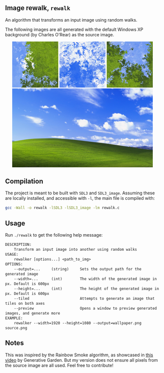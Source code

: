 ## Image rewalk, `rewalk`

An algorithm that transforms an input image using random walks.

The following images are all generated with the default Windows XP background (by Charles O'Rear) as the source image.

<center>
<img src="./img/post-1.png" width=150>
<img src="./img/post-2.png" width=150>
<img src="./img/post-3.png" width=150>

<img src="./img/pre.png" width=458>
</center>

## Compilation

The project is meant to be built with `SDL3` and `SDL3_image`. Assuming these are locally installed, and accessible with `-l`, the main file is compiled with:
```sh
gcc -Wall -o rewalk -lSDL3 -lSDL3_image -lm rewalk.c
```

## Usage

Run `./rewalk` to get the following help message:
```
DESCRIPTION:
    Transform an input image into another using random walks
USAGE:
    rewalker [options...] <path_to_img>
OPTIONS:
    --output=...     (string)     Sets the output path for the generated image
    --width=...      (int)        The width of the generated image in px. Default is 600px
    --height=...     (int)        The height of the generated image in px. Default is 600px
    --tiled                       Attempts to generate an image that tiles on both axes
    --preview                     Opens a window to preview generated images, and generate more
EXAMPLE:
    rewalker --width=1920 --height=1080 --output=wallpaper.png source.png
```

## Notes

This was inspired by the Rainbow Smoke algorithm, as showcased in [this video](https://www.youtube.com/watch?v=dVQDYne8Bkc) by Generative Garden. But my version does not ensure all pixels from the source image are all used. Feel free to contribute!
